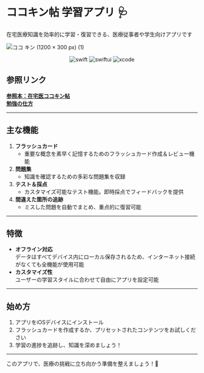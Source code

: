  # **ココキン帖 学習アプリ** :stethoscope: 
 在宅医療知識を効率的に学習・復習できる、医療従事者や学生向けアプリです
 
![ココ キン (1200 × 300 px) (1)](https://github.com/user-attachments/assets/b12e2723-44df-4ad8-9fd3-335e6791774c)
<div align="center">
  <img src="https://img.shields.io/badge/-Swift-black?style=for-the-badge&logoColor=white&logo=swift&color=F05138" alt="swift" />
  <img src="https://img.shields.io/badge/-SwiftUI-black?style=for-the-badge&logoColor=white&logo=swift&color=5AC8FA" alt="swiftui" />
  <img src="https://img.shields.io/badge/-Xcode-black?style=for-the-badge&logoColor=white&logo=xcode&color=1575F9" alt="xcode" />
</div> 

## **参照リンク**  
**[参照本：在宅医ココキン帖](https://www.amazon.co.jp/%E5%9C%A8%E5%AE%85%E5%8C%BB%E3%82%B3%E3%82%B3%E3%82%AD%E3%83%B3%E5%B8%96-%E5%B8%82%E6%A9%8B-%E4%BA%AE%E4%B8%80/dp/4892699810)**  
**[勉強の仕方](https://note.com/ryoichiishihashi/n/n0e0cd0d49567)**

---
## **主な機能**  
1. **フラッシュカード**  
   - 重要な概念を素早く記憶するためのフラッシュカード作成＆レビュー機能
2. **問題集**  
   - 知識を確認するための多彩な問題集を収録
3. **テスト＆採点**
   - カスタマイズ可能なテスト機能。即時採点でフィードバックを提供
4. **間違えた箇所の追跡**  
   - ミスした問題を自動でまとめ、重点的に復習可能
---
## **特徴**  
- **オフライン対応**  
  データはすべてデバイス内にローカル保存されるため、インターネット接続がなくても全機能が使用可能
- **カスタマイズ性**  
  ユーザーの学習スタイルに合わせて自由にアプリを設定可能
---
## **始め方**  
1. アプリをiOSデバイスにインストール
2. フラッシュカードを作成するか、プリセットされたコンテンツをお試しください  
3. 学習の進捗を追跡し、知識を深めましょう！  
---

このアプリで、医療の挑戦に立ち向かう準備を整えましょう！🚀  
